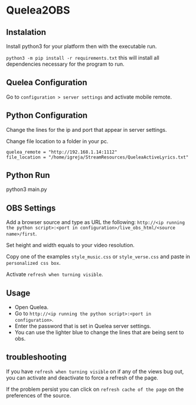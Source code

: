 # Quelea2OBS

## Instalation
Install python3 for your platform then with the executable run.

```python3 -m pip install -r requirements.txt```
this will install all dependencies necessary for the program to run.

## Quelea Configuration
Go to ```configuration > server settings``` and activate mobile remote.


## Python Configuration
Change the lines for the ip and port that appear in server settings.

Change file location to a folder in your pc.

```
quelea_remote = "http://192.168.1.14:1112"
file_location = "/home/igreja/StreamResources/QueleaActiveLyrics.txt"
```

## Python Run
python3 main.py

## OBS Settings
Add a browser source and type as URL the following: ```http://<ip running the python script>:<port in configuration>/live_obs_html/<source name>/first```.

Set height and width equals to your video resolution.

Copy one of the examples `style_music.css` or `style_verse.css` and paste in `personalized css box`.

Activate `refresh when turning visible`.

## Usage
- Open Quelea.
- Go to ```http://<ip running the python script>:<port in configuration>```.
- Enter the password that is set in Quelea server settings.
- You can use the lighter blue to change the lines that are being sent to obs.

## troubleshooting
If you have `refresh when turning visible` on if any of the views bug out, you can activate and deactivate to force a refresh of the page.

If the problem persist you can click on `refresh cache of the page` on the preferences of the source.

